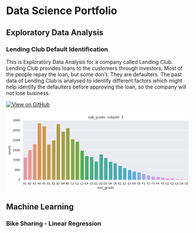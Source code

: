 # Data Science Portfolio

## Exploratory Data Analysis
### Lending Club Default Identification

This is Exploratory Data Analysis for a company called Lending Club. Lending Club provides loans to the customers through investors. Most of the people repay the loan, but some don't. They are defaulters. The past data of Lending Club is analysed to identify different factors which might help identify the defaulters before approving the loan, so the company will not lose business.

[![View on GitHub](https://img.shields.io/badge/GitHub-View_on_GitHub-blue?logo=GitHub)](https://github.com/khyatidesai09/LendingClubCaseStudy)

![Case Study Related Image](./assets/img/sub_grade_univariate_categorical.png)

## Machine Learning
### Bike Sharing - Linear Regression

